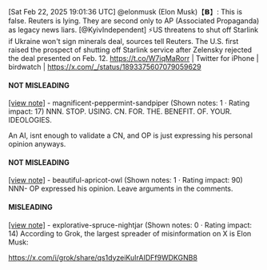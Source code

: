 [Sat Feb 22, 2025 19:01:36 UTC] @elonmusk (Elon Musk)【𝗕】: This is false.  Reuters is lying. They are second only to AP (Associated Propaganda) as legacy news liars. [@KyivIndependent] ⚡️US threatens to shut off Starlink if Ukraine won't sign minerals deal, sources tell Reuters.  The U.S. first raised the prospect of shutting off Starlink service after Zelensky rejected the deal presented on Feb. 12.  https://t.co/W7iqMaRorr | Twitter for iPhone | birdwatch | https://x.com/_/status/1893375607079059629

#### NOT MISLEADING

[[view note]](https://x.com/i/birdwatch/n/1893384293570707635) - magnificent-peppermint-sandpiper (Shown notes: 1 · Rating impact: 17)
NNN. STOP. USING. CN. FOR. THE. BENEFIT. OF. YOUR. IDEOLOGIES.

An AI, isnt enough to validate a CN, and OP is just expressing his personal opinion anyways.

#### NOT MISLEADING

[[view note]](https://x.com/i/birdwatch/n/1893379845096198521) - beautiful-apricot-owl (Shown notes: 1 · Rating impact: 90)
NNN- OP expressed his opinion. Leave arguments in the comments. 

#### MISLEADING

[[view note]](https://x.com/i/birdwatch/n/1893378439622861074) - explorative-spruce-nightjar (Shown notes: 0 · Rating impact: 14)
According to Grok, the largest spreader of misinformation on X is Elon Musk:

https://x.com/i/grok/share/qs1dyzeiKuIrAIDFf9WDKGNB8
